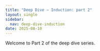```yaml
---
title: "Deep Dive – Induction: part 2"
layout: single
sidebar:
  nav: deep-dive-induction
date: 2025-08-10
---
```

Welcome to Part 2 of the deep dive series.
